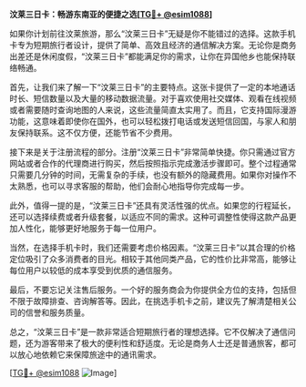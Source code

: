 **汶莱三日卡：畅游东南亚的便捷之选[[TG💪+ @esim1088](https://t.me/s/esim1088)]**

如果你计划前往汶莱旅游，那么“汶莱三日卡”无疑是你不能错过的选择。这款手机卡专为短期旅行者设计，提供了简单、高效且经济的通信解决方案。无论你是商务出差还是休闲度假，“汶莱三日卡”都能满足你的需求，让你在异国他乡也能保持联络畅通。

首先，让我们来了解一下“汶莱三日卡”的主要特点。这张卡提供了一定的本地通话时长、短信数量以及大量的移动数据流量。对于喜欢使用社交媒体、观看在线视频或者需要随时查询地图的人来说，这些流量简直太实用了。而且，它支持国际漫游功能，这意味着即使你在国外，也可以轻松拨打电话或发送短信回国，与家人和朋友保持联系。这不仅方便，还能节省不少费用。

接下来是关于注册流程的部分。注册“汶莱三日卡”非常简单快捷。你只需通过官方网站或者合作的代理商进行购买，然后按照指示完成激活步骤即可。整个过程通常只需要几分钟的时间，无需复杂的手续，也没有额外的隐藏费用。如果你对操作不太熟悉，也可以寻求客服的帮助，他们会耐心地指导你完成每一步。

此外，值得一提的是，“汶莱三日卡”还具有灵活性强的优点。如果您的行程延长，还可以选择续费或者升级套餐，以适应不同的需求。这种可调整性使得这款产品更加人性化，能够更好地服务于每一位用户。

当然，在选择手机卡时，我们还需要考虑价格因素。“汶莱三日卡”以其合理的价格定位吸引了众多消费者的目光。相较于其他同类产品，它的性价比非常高，能够让每位用户以较低的成本享受到优质的通信服务。

最后，不要忘记关注售后服务。一个好的服务商会为你提供全方位的支持，包括但不限于故障排查、咨询解答等。因此，在挑选手机卡之前，建议先了解清楚相关公司的信誉和服务质量。

总之，“汶莱三日卡”是一款非常适合短期旅行者的理想选择。它不仅解决了通信问题，还为游客带来了极大的便利性和舒适度。无论是商务人士还是普通旅客，都可以放心地依赖它来保障旅途中的通讯需求。

[[TG💪+ @esim1088](https://t.me/s/esim1088) ![Image](https://i.postimg.cc/4NQfJmqS/Snipaste-2025-05-13-00-14-12.png)]